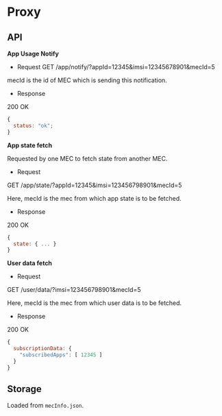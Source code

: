 # Proxy

## API

**App Usage Notify**

- Request
  GET /app/notify/?appId=12345&imsi=12345678901&mecId=5

mecId is the id of MEC which is sending this notification.

- Response

200 OK

```js
{
  status: "ok";
}
```

**App state fetch**

Requested by one MEC to fetch state from another MEC.

- Request

GET /app/state/?appId=12345&imsi=123456798901&mecId=5

Here, mecId is the mec from which app state is to be fetched.

- Response

200 OK

```js
{
  state: { ... }
}
```

**User data fetch**

- Request

GET /user/data/?imsi=123456798901&mecId=5

Here, mecId is the mec from which user data is to be fetched.

- Response

200 OK

```js
{
  subscriptionData: {
    "subscribedApps": [ 12345 ]
  }
}
```

## Storage

Loaded from `mecInfo.json`.
